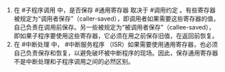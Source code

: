 1. 在 #子程序调用 中，是否保存 #通用寄存器 取决于 #调用约定 。有些寄存器被规定为“调用者保存”（caller-saved），即调用者如果需要这些寄存器的值，自己负责在调用前保存。另一些被规定为“被调用者保存”（callee-saved），即如果子程序要使用这些寄存器，它必须在用之前保存旧值，在返回前恢复。
2. 在 #中断处理 中， #中断服务程序 （ISR）如果需要使用通用寄存器，也必须自己负责保存和恢复，以避免破坏被中断程序的现场。因此，保存通用寄存器不是中断处理和子程序调用之间的必然区别。
